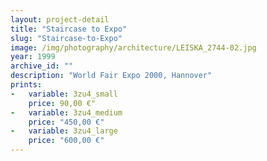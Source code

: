 ```yaml
---
layout: project-detail
title: "Staircase to Expo"
slug: "Staircase-to-Expo"
image: /img/photography/architecture/LEISKA_2744-02.jpg
year: 1999
archive_id: ""
description: "World Fair Expo 2000, Hannover"
prints:
-   variable: 3zu4_small
    price: 90,00 €"
-   variable: 3zu4_medium
    price: "450,00 €"
-   variable: 3zu4_large
    price: "600,00 €"
---
```


